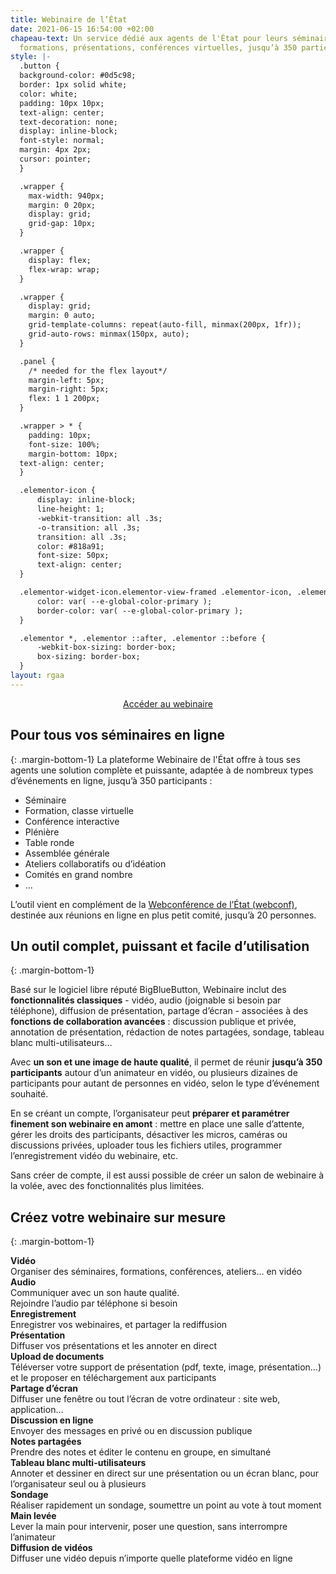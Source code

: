 ```yaml
---
title: Webinaire de l’État
date: 2021-06-15 16:54:00 +02:00
chapeau-text: Un service dédié aux agents de l'État pour leurs séminaires en ligne,
  formations, présentations, conférences virtuelles, jusqu’à 350 participants.
style: |-
  .button {
  background-color: #0d5c98;
  border: 1px solid white;
  color: white;
  padding: 10px 10px;
  text-align: center;
  text-decoration: none;
  display: inline-block;
  font-style: normal;
  margin: 4px 2px;
  cursor: pointer;
  }

  .wrapper {
    max-width: 940px;
    margin: 0 20px;
    display: grid;
    grid-gap: 10px;
  }

  .wrapper {
    display: flex;
    flex-wrap: wrap;
  }

  .wrapper {
    display: grid;
    margin: 0 auto;
    grid-template-columns: repeat(auto-fill, minmax(200px, 1fr));
    grid-auto-rows: minmax(150px, auto);
  }

  .panel {
    /* needed for the flex layout*/
    margin-left: 5px;
    margin-right: 5px;
    flex: 1 1 200px;
  }

  .wrapper > * {
    padding: 10px;
    font-size: 100%;
    margin-bottom: 10px;
  text-align: center;
  }

  .elementor-icon {
      display: inline-block;
      line-height: 1;
      -webkit-transition: all .3s;
      -o-transition: all .3s;
      transition: all .3s;
      color: #818a91;
      font-size: 50px;
      text-align: center;
  }

  .elementor-widget-icon.elementor-view-framed .elementor-icon, .elementor-widget-icon.elementor-view-default .elementor-icon {
      color: var( --e-global-color-primary );
      border-color: var( --e-global-color-primary );
  }

  .elementor *, .elementor ::after, .elementor ::before {
      -webkit-box-sizing: border-box;
      box-sizing: border-box;
  }
layout: rgaa
---
```


<p align="center"><a href="http://www.webinaire.numerique.gouv.fr/" class="button" title="Accéder au webinaire - Lien externe">Accéder au webinaire</a></p>

## Pour tous vos séminaires en ligne
{: .margin-bottom-1}
La plateforme Webinaire de l'État offre à tous ses agents une solution complète et puissante, adaptée à de nombreux types d’événements en ligne, jusqu’à 350 participants :

* Séminaire
* Formation, classe virtuelle
* Conférence interactive
* Plénière
* Table ronde
* Assemblée générale
* Ateliers collaboratifs ou d’idéation
* Comités en grand nombre
* …

L’outil vient en complément de la [Webconférence de l’État (webconf)](https://www.numerique.gouv.fr/outils-agents/webconference-etat/ "Webconférence de l’État (webconf) - Lien externe"), destinée aux réunions en ligne en plus petit comité, jusqu’à 20 personnes.

## Un outil complet, puissant et facile d’utilisation
{: .margin-bottom-1}

Basé sur le logiciel libre réputé BigBlueButton, Webinaire inclut des **fonctionnalités classiques** - vidéo, audio (joignable si besoin par téléphone), diffusion de présentation, partage d’écran - associées à des **fonctions de collaboration avancées** : discussion publique et privée, annotation de présentation, rédaction de notes partagées, sondage, tableau blanc multi-utilisateurs…

Avec **un son et une image de haute qualité**, il permet de réunir **jusqu’à 350 participants** autour d’un animateur en vidéo, ou plusieurs dizaines de participants pour autant de personnes en vidéo, selon le type d’événement souhaité.

En se créant un compte, l’organisateur peut **préparer et paramétrer finement son webinaire en amont** : mettre en place une salle d’attente, gérer les droits des participants, désactiver les micros, caméras ou discussions privées, uploader tous les fichiers utiles, programmer l’enregistrement vidéo du webinaire, etc.

Sans créer de compte, il est aussi possible de créer un salon de webinaire à la volée, avec des fonctionnalités plus limitées.

## Créez votre webinaire sur mesure
{: .margin-bottom-1}

<div class="wrapper">
  <div class="panel"><b>Vidéo</b>
<br>Organiser des séminaires, formations, conférences, ateliers… en vidéo
</div>
  <div class="panel"><b>Audio</b>
<br>Communiquer avec un son haute qualité. 
<br>Rejoindre l’audio par téléphone si besoin</div>
  <div class="panel"><b>Enregistrement</b>
<br>Enregistrer vos webinaires, et partager la rediffusion</div>
  <div class="panel"><b>Présentation</b>
<br>Diffuser vos présentations et les annoter en direct</div>
  <div class="panel"><b>Upload de documents</b>
<br>Téléverser votre support de présentation (pdf, texte, image, présentation…) et le proposer en téléchargement aux participants</div>
  <div class="panel"><b>Partage d’écran</b>
<br>Diffuser une fenêtre ou tout l’écran de votre ordinateur : site web, application…</div>
  <div class="panel"><b>Discussion en ligne</b>
<br>Envoyer des messages en privé ou en discussion publique</div>
  <div class="panel"><b>Notes partagées</b>
<br>Prendre des notes et éditer le contenu en groupe, en simultané</div>
  <div class="panel"><b>Tableau blanc multi-utilisateurs</b>
<br>Annoter et dessiner en direct sur une présentation ou un écran blanc, pour l’organisateur seul ou à plusieurs</div>
  <div class="panel"><b>Sondage</b><br>Réaliser rapidement un sondage, soumettre un point au vote à tout moment</div>
  <div class="panel"><b>Main levée</b><br>Lever la main pour intervenir, poser une question, sans interrompre l’animateur</div>
  <div class="panel"><b>Diffusion de vidéos</b><br>Diffuser une vidéo depuis n’importe quelle plateforme vidéo en ligne</div>
</div>
